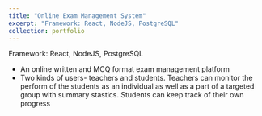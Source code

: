 ```yaml
---
title: "Online Exam Management System"
excerpt: "Framework: React, NodeJS, PostgreSQL"
collection: portfolio
---
```


Framework: React, NodeJS, PostgreSQL  
- An online written and MCQ format exam management platform
- Two kinds of users- teachers and students. Teachers can monitor the perform of the students as an individual as well as a part of a targeted group with summary stastics. Students can keep track of
their own progress
